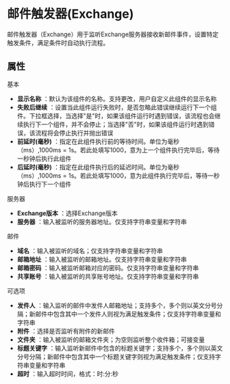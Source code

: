 # 邮件触发器(Exchange)

邮件触发器（Exchange）用于监听Exchange服务器接收新邮件事件，设置特定触发条件，满足条件时自动执行流程。

## 属性
基本
- **显示名称** ：默认为该组件的名称。支持更改，用户自定义此组件的显示名称
- **失败后继续** ：设置当此组件运行失败时，是否忽略此错误继续运行下一个组件。下拉框选择，当选择"是"时，如果该组件运行时遇到错误，该流程也会继续执行下一个组件，并不会停止；当选择"否"时，如果该组件运行时遇到错误，该流程将会停止执行并抛出错误
- **前延时(毫秒)** ：指定在此组件执行前的等待时间。单位为毫秒（ms）,1000ms = 1s。若此处填写1000，意为上一个组件执行完毕后，等待一秒钟后执行此组件
- **后延时(毫秒)** ：指定在此组件执行后的延迟时间。单位为毫秒（ms）,1000ms = 1s。若此处填写1000，意为此组件执行完毕后，等待一秒钟后执行下一个组件

服务器

- **Exchange版本** ：选择Exchange版本
- **服务器** ：输入被监听的服务器地址。仅支持字符串变量和字符串

邮件

- **域名** ：输入被监听的域名；仅支持字符串变量和字符串
- **邮箱地址** ：输入被监听的邮箱地址。仅支持字符串变量和字符串
- **邮箱密码** ：输入被监听邮箱对应的密码。仅支持字符串变量和字符串
- **共享账号** ：输入被监听的共享账号地址。仅支持字符串变量和字符串

可选项

- **发件人** ：输入监听的邮件中发件人邮箱地址；支持多个，多个则以英文分号分隔；新邮件中包含其中一个发件人则视为满足触发条件；仅支持字符串变量和字符串
- **附件** ：选择是否监听有附件的新邮件
- **文件夹** ：输入被监听的邮箱文件夹；为空则监听整个收件箱；可接变量
- **标题关键字** ：输入监听新邮件中包含的标题关键字；支持多个，多个则以英文分号分隔；新邮件中包含其中一个标题关键字则视为满足触发条件；仅支持字符串变量和字符串
- **超时** ：输入超时时间，格式：时:分:秒